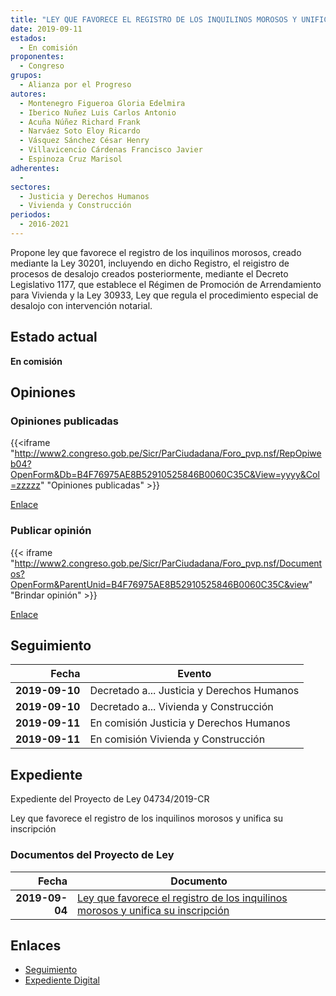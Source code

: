 ```yaml
---
title: "LEY QUE FAVORECE EL REGISTRO DE LOS INQUILINOS MOROSOS Y UNIFICA SU INSCRIPCIÓN"
date: 2019-09-11
estados: 
  - En comisión
proponentes: 
  - Congreso
grupos: 
  - Alianza por el Progreso
autores: 
  - Montenegro Figueroa Gloria Edelmira
  - Iberico Nuñez Luis Carlos Antonio
  - Acuña Núñez Richard Frank
  - Narváez Soto Eloy Ricardo
  - Vásquez Sánchez César Henry
  - Villavicencio Cárdenas Francisco Javier
  - Espinoza Cruz Marisol
adherentes: 
  - 
sectores: 
  - Justicia y Derechos Humanos
  - Vivienda y Construcción
periodos: 
  - 2016-2021
---
```


Propone ley que favorece el registro de los inquilinos morosos, creado mediante la Ley 30201, incluyendo en dicho Registro, el reigistro de procesos de desalojo creados posteriormente, mediante el Decreto Legislativo 1177, que establece el Régimen de Promoción de Arrendamiento para Vivienda y la Ley 30933, Ley que regula el procedimiento especial de desalojo con intervención notarial.


## Estado actual

**En comisión**

## Opiniones

### Opiniones publicadas

{{<iframe "http://www2.congreso.gob.pe/Sicr/ParCiudadana/Foro_pvp.nsf/RepOpiweb04?OpenForm&Db=B4F76975AE8B52910525846B0060C35C&View=yyyy&Col=zzzzz" "Opiniones publicadas" >}}

[Enlace](http://www2.congreso.gob.pe/Sicr/ParCiudadana/Foro_pvp.nsf/RepOpiweb04?OpenForm&Db=B4F76975AE8B52910525846B0060C35C&View=yyyy&Col=zzzzz)
### Publicar opinión

{{< iframe "http://www2.congreso.gob.pe/Sicr/ParCiudadana/Foro_pvp.nsf/Documentos?OpenForm&ParentUnid=B4F76975AE8B52910525846B0060C35C&view" "Brindar opinión" >}}

[Enlace](http://www2.congreso.gob.pe/Sicr/ParCiudadana/Foro_pvp.nsf/Documentos?OpenForm&ParentUnid=B4F76975AE8B52910525846B0060C35C&view)

## Seguimiento

| Fecha | Evento |
|------:|--------|
| **2019-09-10** | Decretado a... Justicia y Derechos Humanos|
| **2019-09-10** | Decretado a... Vivienda y Construcción|
| **2019-09-11** | En comisión Justicia y Derechos Humanos|
| **2019-09-11** | En comisión Vivienda y Construcción|


## Expediente

Expediente del Proyecto de Ley 04734/2019-CR

Ley que favorece el registro de los inquilinos morosos y unifica su inscripción


### Documentos del Proyecto de Ley

| Fecha | Documento |
|------:|--------|
| **2019-09-04** | [Ley que favorece el registro de los inquilinos morosos y unifica su inscripción](http://www.leyes.congreso.gob.pe/Documentos/2016_2021/Proyectos_de_Ley_y_de_Resoluciones_Legislativas/PL0473420190904..pdf) |

## Enlaces 

- [Seguimiento](http://www2.congreso.gob.pe/Sicr/TraDocEstProc/CLProLey2016.nsf/f7fff46988ca05b1052578e100829cc7/b1a5e0e47d4148e50525846b007c7630?OpenDocument)
- [Expediente Digital](http://www2.congreso.gob.pe/Sicr/TraDocEstProc/CLProLey2016.nsf/f7fff46988ca05b1052578e100829cc7/b1a5e0e47d4148e50525846b007c7630?OpenDocument&Click=05257FB7005EB655.eb71d0cf91d8294e05256cdf006b5706/$Body/0.1C6C)
